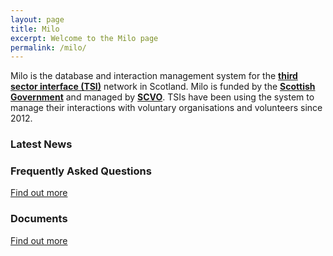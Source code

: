 ```yaml
---
layout: page
title: Milo
excerpt: Welcome to the Milo page
permalink: /milo/
---
```


Milo is the database and interaction management system for the <a href="http://www.vascotland.org/" target="_blank">**third sector interface (TSI)**</a> network in Scotland. Milo is funded by the <a href="http://www.gov.scot/" target="_blank">**Scottish Government**</a> and managed by <a href="http://www.scvo.org.uk/" target="_blank">**SCVO**</a>. TSIs have been using the system to manage their interactions with voluntary organisations and volunteers since 2012.

### Latest News

### Frequently Asked Questions

<a href="/milofaq/" class="btn btn-primary btn-lg">Find out more</a>

### Documents

<a href="/milodocs/" class="btn btn-primary btn-lg">Find out more</a>
